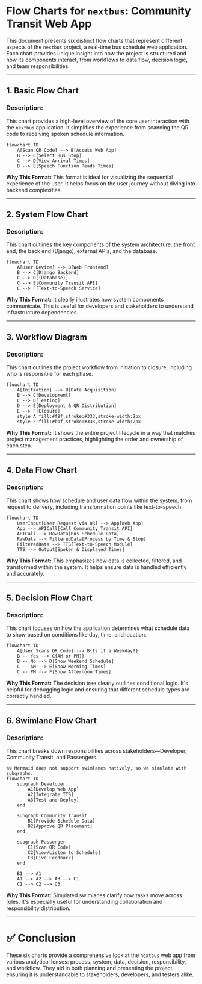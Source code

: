 
# Flow Charts for `nextbus`: Community Transit Web App

This document presents six distinct flow charts that represent different aspects of the `nextbus` project, a real-time bus schedule web application. Each chart provides unique insight into how the project is structured and how its components interact, from workflows to data flow, decision logic, and team responsibilities.

---

## 1. Basic Flow Chart

### Description:
This chart provides a high-level overview of the core user interaction with the `nextbus` application. It simplifies the experience from scanning the QR code to receiving spoken schedule information.

```mermaid
flowchart TD
    A[Scan QR Code] --> B[Access Web App]
    B --> C[Select Bus Stop]
    C --> D[View Arrival Times]
    D --> E[Speech Function Reads Times]
```

**Why This Format:**
This format is ideal for visualizing the sequential experience of the user. It helps focus on the user journey without diving into backend complexities.

---

## 2. System Flow Chart

### Description:
This chart outlines the key components of the system architecture: the front end, the back end (Django), external APIs, and the database.

```mermaid
flowchart TD
    A[User Device] --> B[Web Frontend]
    B --> C[Django Backend]
    C --> D[(Database)]
    C --> E[Community Transit API]
    C --> F[Text-to-Speech Service]
```

**Why This Format:**
It clearly illustrates how system components communicate. This is useful for developers and stakeholders to understand infrastructure dependencies.

---

## 3. Workflow Diagram

### Description:
This chart outlines the project workflow from initiation to closure, including who is responsible for each phase.

```mermaid
flowchart TD
    A[Initiation] --> B[Data Acquisition]
    B --> C[Development]
    C --> D[Testing]
    D --> E[Deployment & QR Distribution]
    E --> F[Closure]
    style A fill:#f9f,stroke:#333,stroke-width:2px
    style F fill:#bbf,stroke:#333,stroke-width:2px
```

**Why This Format:**
It shows the entire project lifecycle in a way that matches project management practices, highlighting the order and ownership of each step.

---

## 4. Data Flow Chart

### Description:
This chart shows how schedule and user data flow within the system, from request to delivery, including transformation points like text-to-speech.

```mermaid
flowchart TD
    UserInput[User Request via QR] --> App[Web App]
    App --> APICall[Call Community Transit API]
    APICall --> RawData[Bus Schedule Data]
    RawData --> FilteredData[Process by Time & Stop]
    FilteredData --> TTS[Text-to-Speech Module]
    TTS --> Output[Spoken & Displayed Times]
```

**Why This Format:**
This emphasizes how data is collected, filtered, and transformed within the system. It helps ensure data is handled efficiently and accurately.

---

## 5. Decision Flow Chart

### Description:
This chart focuses on how the application determines what schedule data to show based on conditions like day, time, and location.

```mermaid
flowchart TD
    A[User Scans QR Code] --> B{Is it a Weekday?}
    B -- Yes --> C{AM or PM?}
    B -- No --> D[Show Weekend Schedule]
    C -- AM --> E[Show Morning Times]
    C -- PM --> F[Show Afternoon Times]
```

**Why This Format:**
The decision tree clearly outlines conditional logic. It's helpful for debugging logic and ensuring that different schedule types are correctly handled.

---

## 6. Swimlane Flow Chart

### Description:
This chart breaks down responsibilities across stakeholders—Developer, Community Transit, and Passengers.

```mermaid
%% Mermaid does not support swimlanes natively, so we simulate with subgraphs.
flowchart TD
    subgraph Developer
        A1[Develop Web App]
        A2[Integrate TTS]
        A3[Test and Deploy]
    end

    subgraph Community Transit
        B1[Provide Schedule Data]
        B2[Approve QR Placement]
    end

    subgraph Passenger
        C1[Scan QR Code]
        C2[View/Listen to Schedule]
        C3[Give Feedback]
    end

    B1 --> A1
    A1 --> A2 --> A3 --> C1
    C1 --> C2 --> C3
```

**Why This Format:**
Simulated swimlanes clarify how tasks move across roles. It's especially useful for understanding collaboration and responsibility distribution.

---

# ✅ Conclusion

These six charts provide a comprehensive look at the `nextbus` web app from various analytical lenses: process, system, data, decision, responsibility, and workflow. They aid in both planning and presenting the project, ensuring it is understandable to stakeholders, developers, and testers alike.

